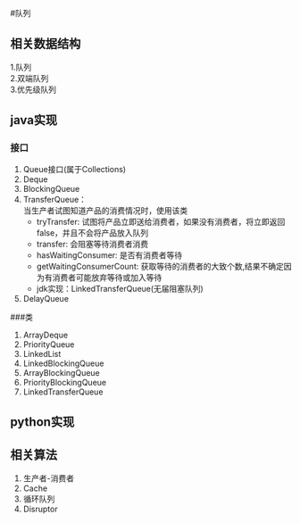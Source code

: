 #队列

## 相关数据结构
1.队列  
2.双端队列	
3.优先级队列

## java实现
### 接口
1. Queue接口(属于Collections)		
2. Deque		
2. BlockingQueue		
3. TransferQueue：		
	当生产者试图知道产品的消费情况时，使用该类
	* tryTransfer: 试图将产品立即送给消费者，如果没有消费者，将立即返回false，并且不会将产品放入队列
	* transfer: 会阻塞等待消费者消费
	* hasWaitingConsumer: 是否有消费者等待
	* getWaitingConsumerCount: 获取等待的消费者的大致个数,结果不确定因为有消费者可能放弃等待或加入等待
	* jdk实现：LinkedTransferQueue(无届阻塞队列)
4. DelayQueue	

###类
1. ArrayDeque			
2. PriorityQueue
3. LinkedList
4. LinkedBlockingQueue
5. ArrayBlockingQueue
6. PriorityBlockingQueue
7. LinkedTransferQueue


## python实现


## 相关算法
1. 生产者-消费者	
2. Cache
3. 循环队列
4. Disruptor